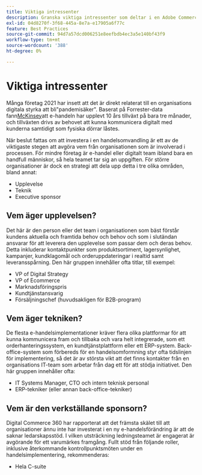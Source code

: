 ```yaml
---
title: Viktiga intressenter
description: Granska viktiga intressenter som deltar i en Adobe Commerce-implementering och vem som äger olika aspekter av projektet.
exl-id: 04d8270f-3f68-445a-8e7a-e17905a6f77c
feature: Best Practices
source-git-commit: 94d7a57dcd006251e8eefbdb4ec3a5e140bf43f9
workflow-type: tm+mt
source-wordcount: '388'
ht-degree: 0%

---
```


# Viktiga intressenter

Många företag 2021 har insett att det är direkt relaterat till en organisations digitala styrka att bli&quot;pandemisäker&quot;. Baserat på Forrester-data fann[McKinsey](https://www.mckinsey.com/business-functions/strategy-and-corporate-finance/our-insights/five-fifty-the-quickening)att e-handeln har upplevt 10 års tillväxt på bara tre månader, och tillväxten drivs av behovet att kunna kommunicera digitalt med kunderna samtidigt som fysiska dörrar låstes.

När beslut fattas om att investera i en handelsomvandling är ett av de viktigaste stegen att avgöra vem från organisationen som är involverad i processen. För mindre företag är e-handel eller digitalt team ibland bara en handfull människor, så hela teamet tar sig an uppgiften. För större organisationer är dock en strategi att dela upp detta i tre olika områden, bland annat:

- Upplevelse
- Teknik
- Executive sponsor

## Vem äger upplevelsen?

Det här är den person eller det team i organisationen som bäst förstår kundens aktuella och framtida behov och behov och som i slutändan ansvarar för att leverera den upplevelse som passar dem och deras behov. Detta inkluderar kontaktpunkter som produktsortiment, lagersynlighet, kampanjer, kundklagomål och orderuppdateringar i realtid samt leveransspårning. Den här gruppen innehåller ofta titlar, till exempel:

- VP of Digital Strategy
- VP of Ecommerce
- Marknadsföringspris
- Kundtjänstansvarig
- Försäljningschef (huvudsakligen för B2B-program)

## Vem äger tekniken?

De flesta e-handelsimplementationer kräver flera olika plattformar för att kunna kommunicera fram och tillbaka och vara helt integrerade, som ett orderhanteringssystem, en kundtjänstplattform eller ett ERP-system. Back-office-system som förbereds för en handelsomformning styr ofta tidslinjen för implementering, så det är av största vikt att det finns kontakter från en organisations IT-team som arbetar från dag ett för att stödja initiativet. Den här gruppen innehåller ofta:

- IT Systems Manager, CTO och intern teknisk personal
- ERP-tekniker (eller annan back-office-tekniker)

## Vem är den verkställande sponsorn?

Digital Commerce 360 har rapporterat att det främsta skälet till att organisationer ännu inte har investerat i en ny e-handelsförändring är att de saknar ledarskapsstöd. I vilken utsträckning ledningsteamet är engagerat är avgörande för ett varumärkes framgång. Fullt stöd från följande roller, inklusive återkommande kontrollpunktsmöten under en handelsimplementering, rekommenderas:

- Hela C-suite
